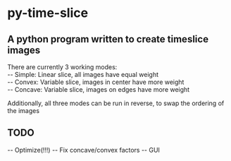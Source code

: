 # py-time-slice
## A python program written to create timeslice images

There are currently 3 working modes:  
--   Simple:    Linear slice, all images have equal weight  
--   Convex:    Variable slice, images in center have more weight  
--   Concave:   Variable slice, images on edges have more weight  
  
Additionally, all three modes can be run in reverse, to swap the ordering of the images  

## TODO
--  Optimize(!!!)
--  Fix concave/convex factors
--  GUI
